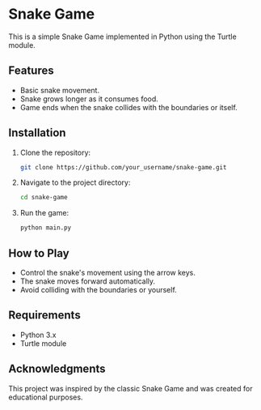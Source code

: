 # Snake Game

This is a simple Snake Game implemented in Python using the Turtle module.

## Features

- Basic snake movement.
- Snake grows longer as it consumes food.
- Game ends when the snake collides with the boundaries or itself.

## Installation

1. Clone the repository:

    ```bash
    git clone https://github.com/your_username/snake-game.git
    ```

2. Navigate to the project directory:

    ```bash
    cd snake-game
    ```

3. Run the game:

    ```bash
    python main.py
    ```

## How to Play

- Control the snake's movement using the arrow keys.
- The snake moves forward automatically.
- Avoid colliding with the boundaries or yourself.

## Requirements

- Python 3.x
- Turtle module

## Acknowledgments

This project was inspired by the classic Snake Game and was created for educational purposes.